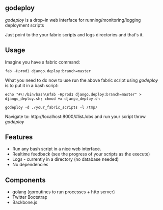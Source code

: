 godeploy
--------

*godeploy* is a drop-in web interface for running/monitoring/logging deployment scripts

Just point to the your fabric scripts and logs directories and that's it.

Usage
-----

Imagine you have a fabric command:

	fab -Hprod1 django.deploy:branch=master

What you need to do now to use run the above fabric script using *godeploy* is to put it in a bash script:

	echo "#\!/bin/bash\nfab -Hprod1 django.deploy:branch=master" > django_deploy.sh; chmod +x django_deploy.sh

	godeploy -d ./your_fabric_scripts -l /tmp/

Navigate to: http://localhost:8000/#listJobs and run your script throw *godeploy*

Features
--------

- Run any bash script in a nice web interface.
- Realtime feedback (see the progress of your scripts as the execute)
- Logs - currently in a directory (no database needed)
- No dependencies

Components
----------

- golang (goroutines to run processes + http server)
- Twitter Bootstrap
- Backbone.js


